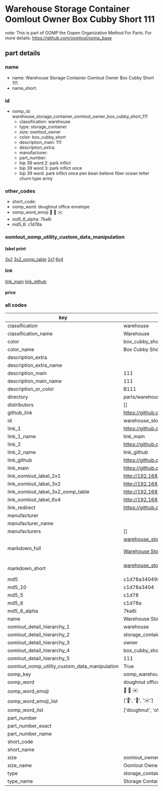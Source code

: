 # Warehouse Storage Container Oomlout Owner Box Cubby Short 111  

note: This is part of OOMP the Oopen Organization Method For Parts. For more details: https://github.com/oomlout/oomp_base

##  part details
  







### name
* name: Warehouse Storage Container Oomlout Owner Box Cubby Short 111
* name_short: 
### id
* oomp_id: warehouse_storage_container_oomlout_owner_box_cubby_short_111
  * classification: warehouse
  * type: storage_container
  * size: oomlout_owner
  * color: box_cubby_short
  * description_main: 111
  * description_extra: 
  * manufacturer: 
  * part_number: 
  * bip 39 word 2: park inflict
  * bip 39 word 3: park inflict once
  * bip 39 word: park inflict once pen bean believe fiber ocean letter churn type army

### other_codes
* short_code: 
* oomp_word: doughnut office envelope
* oomp_word_emoji :doughnut: :office: :envelope:
* md5_6_alpha: 7ka6i
* md5_6: c1d78a






### oomlout_oomp_utility_custom_data_manipulation
#### label print
[3x2](http://192.168.1.245:1112/?label=oomp%207ka6i)
[3x2_oomp_table](http://192.168.1.108:1112/?label=oomp%207ka6i)
[2x1](http://192.168.1.242:1112/?label=oomp%207ka6i)
[6x4](http://192.168.1.55:1112/?label=oomp%207ka6i)    

#### link

[link_main](https://github.com/oomlout/oomlout_oomp_version_1_messy/tree/main/parts/warehouse_storage_container_oomlout_owner_box_cubby_short_111) [link_github](https://github.com/oomlout/oomlout_oomp_version_1_messy/tree/main/parts/warehouse_storage_container_oomlout_owner_box_cubby_short_111)                             

#### price







### all codes 
| key | value |  
| --- | --- |  
| classification | warehouse |  
| classification_name | Warehouse |  
| color | box_cubby_short |  
| color_name | Box Cubby Short |  
| description_extra |  |  
| description_extra_name |  |  
| description_main | 111 |  
| description_main_name | 111 |  
| description_or_color | B111 |  
| directory | parts/warehouse_storage_container_oomlout_owner_box_cubby_short_111 |  
| distributors | [] |  
| github_link | https://github.com/oomlout/oomlout_oomp_part_src/tree/main/parts/warehouse_storage_container_oomlout_owner_box_cubby_short_111 |  
| id | warehouse_storage_container_oomlout_owner_box_cubby_short_111 |  
| link_1 | https://github.com/oomlout/oomlout_oomp_version_1_messy/tree/main/parts/warehouse_storage_container_oomlout_owner_box_cubby_short_111 |  
| link_1_name | link_main |  
| link_2 | https://github.com/oomlout/oomlout_oomp_version_1_messy/tree/main/parts/warehouse_storage_container_oomlout_owner_box_cubby_short_111 |  
| link_2_name | link_github |  
| link_github | https://github.com/oomlout/oomlout_oomp_version_1_messy/tree/main/parts/warehouse_storage_container_oomlout_owner_box_cubby_short_111 |  
| link_main | https://github.com/oomlout/oomlout_oomp_version_1_messy/tree/main/parts/warehouse_storage_container_oomlout_owner_box_cubby_short_111 |  
| link_oomlout_label_2x1 | http://192.168.1.242:1112/?label=oomp%207ka6i |  
| link_oomlout_label_3x2 | http://192.168.1.245:1112/?label=oomp%207ka6i |  
| link_oomlout_label_3x2_oomp_table | http://192.168.1.108:1112/?label=oomp%207ka6i |  
| link_oomlout_label_6x4 | http://192.168.1.55:1112/?label=oomp%207ka6i |  
| link_redirect | https://github.com/oomlout/oomlout_oomp_version_1_messy/tree/main/parts/warehouse_storage_container_oomlout_owner_box_cubby_short_111 |  
| manufacturer |  |  
| manufacturer_name |  |  
| manufacturers | [] |  
| markdown_full | [warehouse_storage_container_oomlout_owner_box_cubby_short_111](none)<br>[](none)<br>[Warehouse Storage Container Oomlout Owner Box Cubby Short 111](none)<br><br> |  
| markdown_short | [warehouse_storage_container_oomlout_owner_box_cubby_short_111](none)<br><br> |  
| md5 | c1d78a340498eab45289ca27351cdd02 |  
| md5_10 | c1d78a3404 |  
| md5_5 | c1d78 |  
| md5_6 | c1d78a |  
| md5_6_alpha | 7ka6i |  
| name | Warehouse Storage Container Oomlout Owner Box Cubby Short 111 |  
| oomlout_detail_hierarchy_1 | warehouse |  
| oomlout_detail_hierarchy_2 | storage_container |  
| oomlout_detail_hierarchy_3 | owner |  
| oomlout_detail_hierarchy_4 | box_cubby_short |  
| oomlout_detail_hierarchy_5 | 111 |  
| oomlout_oomp_utility_custom_data_manipulation | True |  
| oomp_key | oomp_warehouse_storage_container_oomlout_owner_box_cubby_short_111 |  
| oomp_word | doughnut office envelope |  
| oomp_word_emoji | :doughnut: :office: :envelope: |  
| oomp_word_emoji_list | [':doughnut:', ':office:', ':envelope:'] |  
| oomp_word_list | ['doughnut', 'office', 'envelope'] |  
| part_number |  |  
| part_number_exact |  |  
| part_number_name |  |  
| short_code |  |  
| short_name |  |  
| size | oomlout_owner |  
| size_name | Oomlout Owner |  
| type | storage_container |  
| type_name | Storage Container |  
